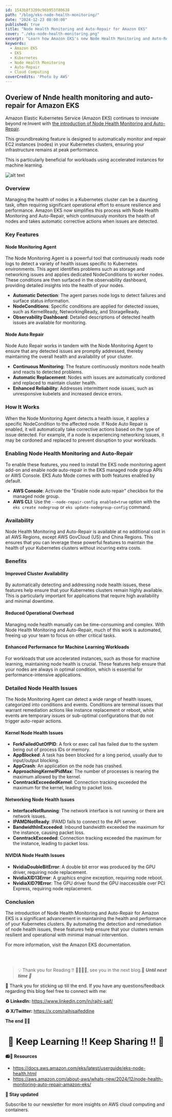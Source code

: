 ```yaml
---
id: 1543b8f3209c96b953f80638
path: "/blog/eks-node-health-monitoring/"
date: "2024-12-23 08:00:00"
published: true
title: "Node Health Monitoring and Auto-Repair for Amazon EKS"
cover: "./eks-node-health-monitoring.png"
excerpt: "Learn how Amazon EKS's new Node Health Monitoring and Auto-Repair features can help you maintain higher availability and reduce operational overhead for your Kubernetes clusters."
keywords:
  - Amazon EKS
  - EKS
  - Kubernetes
  - Node Health Monitoring
  - Auto-Repair
  - Cloud Computing
coverCredits: 'Photo by AWS'
---
```


## Overiew of Nnde health monitoring and auto-repair for Amazon EKS

Amazon Elastic Kubernetes Service (Amazon EKS) continues to innovate beyond re:Invent with [the introduction of Node Health Monitoring and Auto-Repair](https://aws.amazon.com/about-aws/whats-new/2024/12/node-health-monitoring-auto-repair-amazon-eks/).

This groundbreaking feature is designed to automatically monitor and repair EC2 instances (nodes) in your Kubernetes clusters, ensuring your infrastructure remains at peak performance.

This is particularly beneficial for workloads using accelerated instances for machine learning.


![alt text](eks-node-health-monitoring.png)

### Overview

Managing the health of nodes in a Kubernetes cluster can be a daunting task, often requiring significant operational effort to ensure resilience and performance. Amazon EKS now simplifies this process with Node Health Monitoring and Auto-Repair, which continuously monitors the health of nodes and takes automatic corrective actions when issues are detected.

### Key Features

#### Node Monitoring Agent

The Node Monitoring Agent is a powerful tool that continuously reads node logs to detect a variety of health issues specific to Kubernetes environments. This agent identifies problems such as storage and networking issues and applies dedicated NodeConditions to worker nodes. These conditions are then surfaced in the observability dashboard, providing detailed insights into the health of your nodes.

- **Automatic Detection**: The agent parses node logs to detect failures and surface status information.
- **NodeConditions**: Specific conditions are applied for detected issues, such as KernelReady, NetworkingReady, and StorageReady.
- **Observability Dashboard**: Detailed descriptions of detected health issues are available for monitoring.

#### Node Auto Repair

Node Auto Repair works in tandem with the Node Monitoring Agent to ensure that any detected issues are promptly addressed, thereby maintaining the overall health and availability of your cluster.

- **Continuous Monitoring**: The feature continuously monitors node health and reacts to detected problems.
- **Automatic Replacement**: Nodes with issues are automatically cordoned and replaced to maintain cluster health.
- **Enhanced Reliability**: Addresses intermittent node issues, such as unresponsive kubelets and increased device errors.

### How It Works

When the Node Monitoring Agent detects a health issue, it applies a specific NodeCondition to the affected node. If Node Auto Repair is enabled, it will automatically take corrective actions based on the type of issue detected. For example, if a node is experiencing networking issues, it may be cordoned and replaced to prevent disruption to your workloads.

### Enabling Node Health Monitoring and Auto-Repair

To enable these features, you need to install the EKS node monitoring agent add-on and enable node auto-repair in the EKS managed node group APIs or AWS Console. EKS Auto Mode comes with both features enabled by default.

- **AWS Console**: Activate the "Enable node auto repair" checkbox for the managed node group.
- **AWS CLI**: Use the `--node-repair-config enabled=true` option with the `eks create nodegroup` or `eks update-nodegroup-config` command.

### Availability

Node Health Monitoring and Auto-Repair is available at no additional cost in all AWS Regions, except AWS GovCloud (US) and China Regions. This ensures that you can leverage these powerful features to maintain the health of your Kubernetes clusters without incurring extra costs.

### Benefits

#### Improved Cluster Availability

By automatically detecting and addressing node health issues, these features help ensure that your Kubernetes clusters remain highly available. This is particularly important for applications that require high availability and minimal downtime.

#### Reduced Operational Overhead

Managing node health manually can be time-consuming and complex. With Node Health Monitoring and Auto-Repair, much of this work is automated, freeing up your team to focus on other critical tasks.

#### Enhanced Performance for Machine Learning Workloads

For workloads that use accelerated instances, such as those for machine learning, maintaining node health is crucial. These features help ensure that your nodes are always in optimal condition, which is essential for performance-intensive applications.

### Detailed Node Health Issues

The Node Monitoring Agent can detect a wide range of health issues, categorized into conditions and events. Conditions are terminal issues that warrant remediation actions like instance replacement or reboot, while events are temporary issues or sub-optimal configurations that do not trigger auto-repair actions.

#### Kernel Node Health Issues

- **ForkFailedOutOfPID**: A fork or exec call has failed due to the system being out of process IDs or memory.
- **AppBlocked**: A task has been blocked for a long period, usually due to input/output blocking.
- **AppCrash**: An application on the node has crashed.
- **ApproachingKernelPidMax**: The number of processes is nearing the maximum allowed by the kernel.
- **ConntrackExceededKernel**: Connection tracking exceeded the maximum for the kernel, leading to packet loss.

#### Networking Node Health Issues

- **InterfaceNotRunning**: The network interface is not running or there are network issues.
- **IPAMDNotReady**: IPAMD fails to connect to the API server.
- **BandwidthInExceeded**: Inbound bandwidth exceeded the maximum for the instance, causing packet loss.
- **ConntrackExceeded**: Connection tracking exceeded the maximum for the instance, leading to packet loss.

#### NVIDIA Node Health Issues

- **NvidiaDoubleBitError**: A double bit error was produced by the GPU driver, requiring node replacement.
- **NvidiaXID13Error**: A graphics engine exception, requiring node reboot.
- **NvidiaXID79Error**: The GPU driver found the GPU inaccessible over PCI Express, requiring node replacement.

### Conclusion

The introduction of Node Health Monitoring and Auto-Repair for Amazon EKS is a significant advancement in maintaining the health and performance of your Kubernetes clusters. By automating the detection and remediation of node health issues, these features help ensure that your clusters remain resilient and operational with minimal manual intervention.

For more information, visit the Amazon EKS documentation.

<br>
<br>

> 💡 Thank you for Reading !! 🙌🏻😁📃, see you in the next blog.🤘  **_Until next time 🎉_**

🚀 Thank you for sticking up till the end. If you have any questions/feedback regarding this blog feel free to connect with me:

**♻️ LinkedIn:** https://www.linkedin.com/in/rajhi-saif/

**♻️ X/Twitter:** https://x.com/rajhisaifeddine

**The end ✌🏻**

<h1 align="center">🔰 Keep Learning !! Keep Sharing !! 🔰</h1>

**📻🧡 Resources**

- https://docs.aws.amazon.com/eks/latest/userguide/eks-node-health.html
- https://aws.amazon.com/about-aws/whats-new/2024/12/node-health-monitoring-auto-repair-amazon-eks/

**📅 Stay updated**

Subscribe to our newsletter for more insights on AWS cloud computing and containers.
